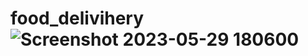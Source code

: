 # food_delivihery![Screenshot 2023-05-29 180600](https://github.com/Naveenmishra21/food_delivihery/assets/106433310/adc9c4b0-e617-44b5-b02b-1ef3746f2409)
